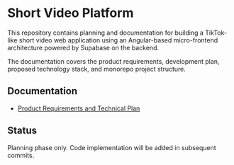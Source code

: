 # Short Video Platform

This repository contains planning and documentation for building a TikTok-like short video web application using an Angular-based micro-frontend architecture powered by Supabase on the backend.

The documentation covers the product requirements, development plan, proposed technology stack, and monorepo project structure.

## Documentation
- [Product Requirements and Technical Plan](docs/PRD.md)

## Status
Planning phase only. Code implementation will be added in subsequent commits.
